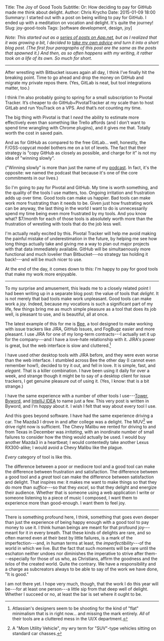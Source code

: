 Title: The Joy of Good Tools
Subtitle: Or: How deciding to pay for GitHub made me think about delight.
Author: Chris Krycho
Date: 2015-01-09 18:00
Summary: I started out with a post on being willing to pay for GitHub. I ended up with a meditation on vocation and delight. It's quite the journey!
Slug: joy-good-tools
Tags: [software development, design, joy]

<i class="editorial">Note: This started out as a [series of posts on App.net],
but as I realized that it was growing a bit, I decided to [take my own advice]
and turn it into a short blog post. (The first four paragraphs of this post are
the same as the posts that spawned it.) And then, as so often happens with my
writing, it rather took on a life of its own. So much for short.</i>

[series of posts on App.net]: https://alpha.app.net/chriskrycho/post/47820144
[take my own advice]: /2014/a-few-theses-on-blogging.html

---

After wrestling with Bitbucket issues again all day, I think I’ve finally hit
the breaking point. Time to go ahead and drop the money on GitHub and migrate my
private repos there. (Yes, GitLab is neat, but tool integrations matter, too.)

I think I’m also probably going to spring for a small subscription to Pivotal
Tracker. It’s cheaper to do GitHub+PivotalTracker at my scale than to host
GitLab and run YouTrack on a VPS. And that’s *not* counting my time.

The big thing with Pivotal is that I *need* the ability to estimate more
effectively even than something like Trello affords (and I don’t want to spend
time wrangling with Chrome plugins), and it gives me that. Totally worth the
cost in saved pain.

And as for GitHub as compared to the free GitLab… well, honestly, the
F/OSS-copycat model bothers me on a lot of levels. The fact that their strategy
is “copy GitHub as closely as possible, and charge for it” is not my idea of
"winning slowly".

("Winning slowly" is more than just the name of my [podcast]. In fact, it's the
opposite: we named the podcast that because it's one of the core commitments in
our lives.)

[podcast]: //www.winningslowly.org

So I'm going to pay for Pivotal and GitHub. My time is worth something, and the
quality of the tools I use matters, too. Ongoing irritation and frustration adds
up over time. Good tools can make us happier. Bad tools can make work more
frustrating than it needs to be. Given just how frustrating work can be anyway,
the last thing in the world I want to do is unnecessarily spend my time being
even more frustrated by my tools. And you know what? $7/month for each of those
tools is absolutely worth more than the frustration of wrestling with tools that
do the job less well.

I'm actually really excited by this. Pivotal Tracker will help me avoid making
the painful mistake of underestimation in the future, by helping me see how long
things actually take and giving me a way to plan out major projects with that
data immediately available. GitHub will be simultaenously more functional and
much lovelier than Bitbucket---no strategy tax holding it back!---and will be
much nicer to use.

At the end of the day, it comes down to this: I'm happy to pay for good tools
that make my work more enjoyable.

---

To my surprise and amusement, this leads me to a closely related point I had
been writing up in a separate blog post: the value of tools that *delight*. It
is not merely that bad tools make work unpleasant. Good tools can make work a
*joy*. Indeed, because my vocations is such a significant part of my life, few
things bring me as much simple pleasure as a tool that does its job well, is
pleasant to use, and is beautiful, all at once.

The latest example of this for me is [Bee], a tool designed to make working with
issue trackers like JIRA, GitHub Issues, and FogBugz easier and more pleasant. I
use JIRA for one of my long-term contracts---I actually set it up for the
company---and I have a love-hate relationship with it. JIRA's power is great,
but the web interface is slow and cluttered.[^atlassian]

[Bee]: //www.neat.io/bee/index.html

I have used other desktop tools with JIRA before, and they were even worse than
the web interface. I stumbled across Bee the other day (I cannot even remember
how!), decided to try it out, and fell in love. It is simple, fast, and
*elegant*. That is a killer combination. I have been using it daily for over a
week, and strange though it might be to say of a desktop client for issue
trackers, I get genuine pleasure out of using it. (Yes, I know: that is a bit
strange.)

I have the same experience with a number of other tools I use---[Tower],
[Byword], and [IntelliJ IDEA] to name just a few. This very post is written in
Byword, and I'm *happy* about it. I wish I felt that way about every tool I use.

[Tower]://www.git-tower.com 
[Byword]: //bywordapp.com 
[IntelliJ IDEA]: //www.jetbrains.com/idea/

And this goes beyond software. I have had the same experience driving a car. The
Mazda3 I drove in and after college was a delight. The MUV[^muv] we drive right
now is sufficient. The Chevy Malibu we rented for driving to and from Texas in
December was *irritating*, with an inordinate number of small failures to
consider how the thing would actually be used. I would buy another Mazda3 in a
heartbeat; I would contentedly take another Lexus RX300-alike; I would avoid a
Chevy Malibu like the plague.

*Every* category of tool is like this.

The difference between a poor or mediocre tool and a good tool can make the
difference between frustration and satisfaction. The difference between a good
tool and a *great* tool can make the difference between satisfaction and
delight. That inspires me: it makes me want to make things so that they do more
than *suffice*---so that they *excel*, so that they delight and energize their
audience. Whether that is someone using a web application I write or someone
listening to a piece of music I composed, I want them to experience more than
good-enough. I want them to feel joy.

---

There is something profound here, I think, something that goes even deeper than
just the experience of being happy enough with a good tool to pay money to use
it. I think human beings are meant for that profound joy---meant for it in every
breath. That these kinds of delights are rare, and so often marred even at their
best by little failures, is a mark of the imperfection---and, in human terms at
least, the *imperfectibility*---of the world in which we live.  But the fact
that such moments will be rare until the eschaton neither undoes nor diminishes
the imperative to strive after them---especially for those of us who, as
Christians, affirm the goodness and the _telos_ of the created world. Quite the
contrary. We have a responsibility and a charge as subcreators always to be able
to say of the work we have done, "It is good."

I am not there yet. I hope very much, though, that the work I do this year will
be---for at least one person---a little sip from that deep well of delight.
Whether I succeed or no, at least the bar is set where it ought to be.

[^atlassian]: Atlassian's designers seem to be shooting for the kind of "flat"
    minimalism that is in right now... and missing the mark entirely. *All* of
    their tools are a cluttered mess in the UI/X department.

[^muv]: A "Mom Utility Vehicle", my wry term for "SUV"-type vehicles sitting on 
    standard car chasses.